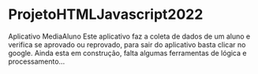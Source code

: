# ProjetoHTMLJavascript2022
Aplicativo MediaAluno
Este aplicativo faz a coleta de dados 
de um aluno e verifica se aprovado 
ou reprovado, para sair do aplicativo 
basta clicar no google.
Ainda esta em construção, falta algumas
ferramentas de lógica e processamento...
